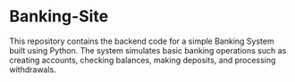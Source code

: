 # Banking-Site
This repository contains the backend code for a simple Banking System built using Python. The system simulates basic banking operations such as creating accounts, checking balances, making deposits, and processing withdrawals.
